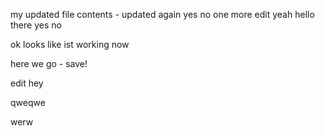 my updated file contents - updated again
yes no one more edit yeah hello there
yes
no

ok looks like ist working now

here we go - save!

edit hey


qweqwe

werw

